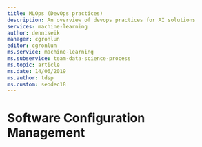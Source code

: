 ```yaml
---
title: MLOps (DevOps practices)
description: An overview of devops practices for AI solutions
services: machine-learning
author: denniseik
manager: cgronlun
editor: cgronlun
ms.service: machine-learning
ms.subservice: team-data-science-process
ms.topic: article
ms.date: 14/06/2019
ms.author: tdsp
ms.custom: seodec18
---
```

# Software Configuration Management
